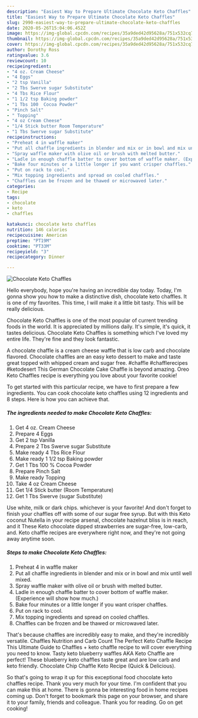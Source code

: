 ```yaml
---
description: "Easiest Way to Prepare Ultimate Chocolate Keto Chaffles"
title: "Easiest Way to Prepare Ultimate Chocolate Keto Chaffles"
slug: 2990-easiest-way-to-prepare-ultimate-chocolate-keto-chaffles
date: 2020-05-26T15:04:06.452Z
image: https://img-global.cpcdn.com/recipes/35a9ded42d95628a/751x532cq70/chocolate-keto-chaffles-recipe-main-photo.jpg
thumbnail: https://img-global.cpcdn.com/recipes/35a9ded42d95628a/751x532cq70/chocolate-keto-chaffles-recipe-main-photo.jpg
cover: https://img-global.cpcdn.com/recipes/35a9ded42d95628a/751x532cq70/chocolate-keto-chaffles-recipe-main-photo.jpg
author: Dorothy Ross
ratingvalue: 3.6
reviewcount: 10
recipeingredient:
- "4 oz. Cream Cheese"
- "4 Eggs"
- "2 tsp Vanilla"
- "2 Tbs Swerve sugar Substitute"
- "4 Tbs Rice Flour"
- "1 1/2 tsp Baking powder"
- "1 Tbs 100  Cocoa Powder"
- "Pinch Salt"
- " Topping"
- "4 oz Cream Cheese"
- "1/4 Stick butter Room Temperature"
- "1 Tbs Swerve sugar Substitute"
recipeinstructions:
- "Preheat 4 in waffle maker"
- "Put all chaffle ingredients in blender and mix or in bowl and mix until well mixed."
- "Spray waffle maker with olive oil or brush with melted butter."
- "Ladle in enough chaffle batter to cover bottom of waffle maker. (Experience will show how much.)"
- "Bake four minutes or a little longer if you want crisper chaffles."
- "Put on rack to cool."
- "Mix topping ingredients and spread on cooled chaffles."
- "Chaffles can be frozen and be thawed or microwaved later."
categories:
- Recipe
tags:
- chocolate
- keto
- chaffles

katakunci: chocolate keto chaffles 
nutrition: 146 calories
recipecuisine: American
preptime: "PT19M"
cooktime: "PT33M"
recipeyield: "3"
recipecategory: Dinner

---
```



![Chocolate Keto Chaffles](https://img-global.cpcdn.com/recipes/35a9ded42d95628a/751x532cq70/chocolate-keto-chaffles-recipe-main-photo.jpg)

Hello everybody, hope you're having an incredible day today. Today, I'm gonna show you how to make a distinctive dish, chocolate keto chaffles. It is one of my favorites. This time, I will make it a little bit tasty. This will be really delicious.

Chocolate Keto Chaffles is one of the most popular of current trending foods in the world. It is appreciated by millions daily. It's simple, it's quick, it tastes delicious. Chocolate Keto Chaffles is something which I've loved my entire life. They're fine and they look fantastic.

A chocolate chaffle is a cream cheese waffle that is low carb and chocolate flavored. Chocolate chaffles are an easy keto dessert to make and taste great topped with whipped cream and sugar free. #chaffle #chafflerecipes #ketodesert This German Chocolate Cake Chaffle is beyond amazing. Oreo Keto Chaffles recipe is everything you love about your favorite cookie!


To get started with this particular recipe, we have to first prepare a few ingredients. You can cook chocolate keto chaffles using 12 ingredients and 8 steps. Here is how you can achieve that.

<!--inarticleads1-->

##### The ingredients needed to make Chocolate Keto Chaffles:

1. Get 4 oz. Cream Cheese
1. Prepare 4 Eggs
1. Get 2 tsp Vanilla
1. Prepare 2 Tbs Swerve sugar Substitute
1. Make ready 4 Tbs Rice Flour
1. Make ready 1 1/2 tsp Baking powder
1. Get 1 Tbs 100 % Cocoa Powder
1. Prepare Pinch Salt
1. Make ready  Topping
1. Take 4 oz Cream Cheese
1. Get 1/4 Stick butter (Room Temperature)
1. Get 1 Tbs Swerve (sugar Substitute)


Use white, milk or dark chips. whichever is your favorite! And don&#39;t forget to finish your chaffles off with some of our sugar free syrup. But with this Keto coconut Nutella in your recipe arsenal, chocolate hazelnut bliss is in reach, and it These Keto chocolate dipped strawberries are sugar-free, low-carb, and. Keto chaffle recipes are everywhere right now, and they&#39;re not going away anytime soon. 

<!--inarticleads2-->

##### Steps to make Chocolate Keto Chaffles:

1. Preheat 4 in waffle maker
1. Put all chaffle ingredients in blender and mix or in bowl and mix until well mixed.
1. Spray waffle maker with olive oil or brush with melted butter.
1. Ladle in enough chaffle batter to cover bottom of waffle maker. (Experience will show how much.)
1. Bake four minutes or a little longer if you want crisper chaffles.
1. Put on rack to cool.
1. Mix topping ingredients and spread on cooled chaffles.
1. Chaffles can be frozen and be thawed or microwaved later.


That&#39;s because chaffles are incredibly easy to make, and they&#39;re incredibly versatile. Chaffles Nutrition and Carb Count The Perfect Keto Chaffle Recipe This Ultimate Guide to Chaffles + keto chaffle recipe to will cover everything you need to know. Tasty keto blueberry waffles AKA Keto Chaffle are perfect! These blueberry keto chaffles taste great and are low carb and keto friendly. Chocolate Chip Chaffle Keto Recipe (Quick &amp; Delicious). 

So that's going to wrap it up for this exceptional food chocolate keto chaffles recipe. Thank you very much for your time. I'm confident that you can make this at home. There is gonna be interesting food in home recipes coming up. Don't forget to bookmark this page on your browser, and share it to your family, friends and colleague. Thank you for reading. Go on get cooking!
